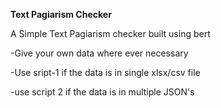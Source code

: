 __Text Pagiarism Checker__

A Simple Text Pagiarism checker built using bert

-Give your own data where ever necessary 

-Use sript-1 if the data is in single xlsx/csv file

-use script 2 if the data is in multiple JSON's
